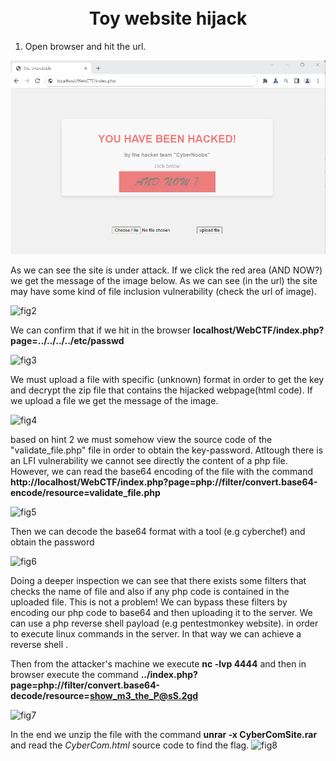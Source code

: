 # <center> <br><WEB CTF> Toy website hijack <br> </center>

1. Open browser and hit the url.

 ![fig1](init.png)

As we can see the site is under attack. 
If we click the red area (AND NOW?) we get the message of the image below.
As we can see (in the url) the site may have some kind of file inclusion vulnerability (check the url of image).

![fig2](hacker_message.png)

We can confirm that if we hit in the browser <b>localhost/WebCTF/index.php?page=../../../../etc/passwd</b>

![fig3](check_lfi.png)

We must upload a file with specific (unknown) format in order to get the key and decrypt the zip file that contains the hijacked webpage(html code).
If we upload a file we get the message of the image.

![fig4](wrong_filename.png)

based on hint 2 we must somehow view the source code of the "validate_file.php" file in order to obtain the key-password.
Atltough there is an LFI vulnerability we cannot see directly the content of a php file.
However, we can read the base64 encoding of the file with the command
**http://localhost/WebCTF/index.php?page=php://filter/convert.base64-encode/resource=validate_file.php**

![fig5](read_php_file_base64.png)

Then we can decode the base64 format with a tool (e.g cyberchef) and obtain the password

![fig6](cyberchef.png)

Doing a deeper inspection we can see that there exists some filters that checks the name of file and also if any php code is contained in the uploaded file. 
This is not a problem! We can bypass these filters by encoding our php code to base64 and then uploading it to the server.
We can use a php reverse shell payload (e.g pentestmonkey website). 
in order to execute linux commands in the server. In that way we can achieve a reverse shell .

Then from the attacker's machine we execute **nc -lvp 4444** and then in browser execute the command **../index.php?page=php://filter/convert.base64-decode/resource=show_m3_the_P@sS.2gd**

![fig7](php_reverse_shell.png)

In the end we unzip the file with the command **unrar -x CyberComSite.rar** and read the <i>CyberCom.html</i> source code to find the flag.
![fig8](flag.png)





